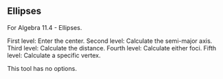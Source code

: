 ## Ellipses

For Algebra 11.4 - Ellipses.

First level: Enter the center.
Second level: Calculate the semi-major axis.
Third level: Calculate the distance.
Fourth level: Calculate either foci.
Fifth level: Calculate a specific vertex.

This tool has no options.
